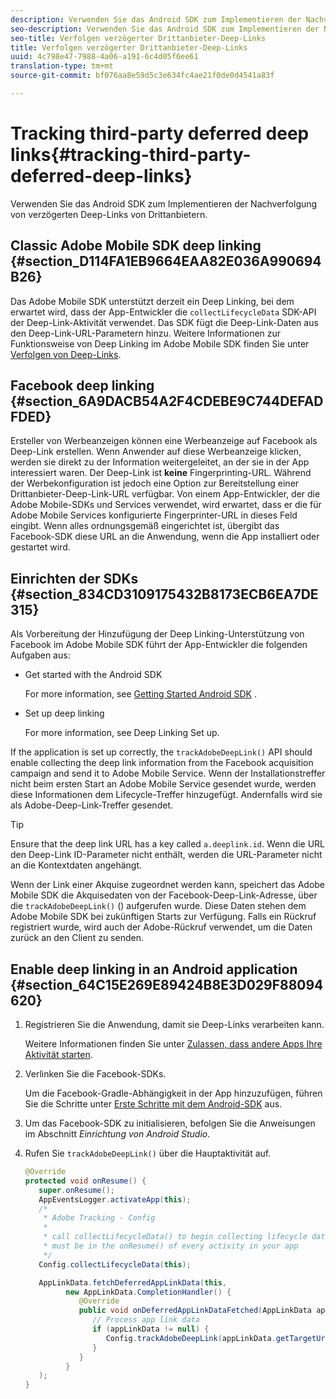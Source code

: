 ```yaml
---
description: Verwenden Sie das Android SDK zum Implementieren der Nachverfolgung von verzögerten Deep-Links von Drittanbietern.
seo-description: Verwenden Sie das Android SDK zum Implementieren der Nachverfolgung von verzögerten Deep-Links von Drittanbietern.
seo-title: Verfolgen verzögerter Drittanbieter-Deep-Links
title: Verfolgen verzögerter Drittanbieter-Deep-Links
uuid: 4c798e47-7988-4a06-a191-6c4d05f6ee61
translation-type: tm+mt
source-git-commit: bf076aa8e59d5c3e634fc4ae21f0de0d4541a83f

---
```



# Tracking third-party deferred deep links{#tracking-third-party-deferred-deep-links}

Verwenden Sie das Android SDK zum Implementieren der Nachverfolgung von verzögerten Deep-Links von Drittanbietern.

## Classic Adobe Mobile SDK deep linking {#section_D114FA1EB9664EAA82E036A990694B26}

Das Adobe Mobile SDK unterstützt derzeit ein Deep Linking, bei dem erwartet wird, dass der App-Entwickler die `collectLifecycleData` SDK-API der Deep-Link-Aktivität verwendet. Das SDK fügt die Deep-Link-Daten aus den Deep-Link-URL-Parametern hinzu. Weitere Informationen zur Funktionsweise von Deep Linking im Adobe Mobile SDK finden Sie unter [Verfolgen von Deep-Links](/help/android/acquisition-main/tracking-deep-links/tracking-deep-links.md).

## Facebook deep linking {#section_6A9DACB54A2F4CDEBE9C744DEFADFDED}

Ersteller von Werbeanzeigen können eine Werbeanzeige auf Facebook als Deep-Link erstellen. Wenn Anwender auf diese Werbeanzeige klicken, werden sie direkt zu der Information weitergeleitet, an der sie in der App interessiert waren. Der Deep-Link ist **keine** Fingerprinting-URL. Während der Werbekonfiguration ist jedoch eine Option zur Bereitstellung einer Drittanbieter-Deep-Link-URL verfügbar. Von einem App-Entwickler, der die Adobe Mobile-SDKs und Services verwendet, wird erwartet, dass er die für Adobe Mobile Services konfigurierte Fingerprinter-URL in dieses Feld eingibt. Wenn alles ordnungsgemäß eingerichtet ist, übergibt das Facebook-SDK diese URL an die Anwendung, wenn die App installiert oder gestartet wird.

## Einrichten der SDKs   {#section_834CD3109175432B8173ECB6EA7DE315}

Als Vorbereitung der Hinzufügung der Deep Linking-Unterstützung von Facebook im Adobe Mobile SDK führt der App-Entwickler die folgenden Aufgaben aus:

* Get started with the Android SDK

   For more information, see [Getting Started Android SDK](https://developers.facebook.com/docs/android/getting-started) .

* Set up deep linking

   For more information, see Deep Linking Set up.[](https://developers.facebook.com/docs/app-ads/deep-linking#os)

If the application is set up correctly, the `trackAdobeDeepLink()` API should enable collecting the deep link information from the Facebook acquisition campaign and send it to Adobe Mobile Service. Wenn der Installationstreffer nicht beim ersten Start an Adobe Mobile Service gesendet wurde, werden diese Informationen dem Lifecycle-Treffer hinzugefügt. Andernfalls wird sie als Adobe-Deep-Link-Treffer gesendet.

>[!TIP]
>
>Ensure that the deep link URL has a key called `a.deeplink.id`. Wenn die URL den Deep-Link ID-Parameter nicht enthält, werden die URL-Parameter nicht an die Kontextdaten angehängt.

Wenn der Link einer Akquise zugeordnet werden kann, speichert das Adobe Mobile SDK die Akquisedaten von der Facebook-Deep-Link-Adresse, über die `trackAdobeDeepLink()`  () aufgerufen wurde. Diese Daten stehen dem Adobe Mobile SDK bei zukünftigen Starts zur Verfügung. Falls ein Rückruf registriert wurde, wird auch der Adobe-Rückruf verwendet, um die Daten zurück an den Client zu senden.

## Enable deep linking in an Android application {#section_64C15E269E89424B8E3D029F88094620}

1. Registrieren Sie die Anwendung, damit sie Deep-Links verarbeiten kann.

   Weitere Informationen finden Sie unter [Zulassen, dass andere Apps Ihre Aktivität starten](https://developer.android.com/training/basics/intents/filters.html).

1. Verlinken Sie die Facebook-SDKs.

   Um die Facebook-Gradle-Abhängigkeit in der App hinzuzufügen, führen Sie die Schritte unter [Erste Schritte mit dem Android-SDK](https://developers.facebook.com/docs/android/getting-started) aus.

1. Um das Facebook-SDK zu initialisieren, befolgen Sie die Anweisungen im Abschnitt *Einrichtung von Android Studio*.
1. Rufen Sie `trackAdobeDeepLink()` über die Hauptaktivität auf.

   ```java
   @Override 
   protected void onResume() { 
      super.onResume(); 
      AppEventsLogger.activateApp(this); 
      /* 
       * Adobe Tracking - Config 
       * 
       * call collectLifecycleData() to begin collecting lifecycle data 
       * must be in the onResume() of every activity in your app 
       */ 
      Config.collectLifecycleData(this);
   
      AppLinkData.fetchDeferredAppLinkData(this, 
            new AppLinkData.CompletionHandler() { 
               @Override 
               public void onDeferredAppLinkDataFetched(AppLinkData appLinkData) { 
                  // Process app link data 
                  if (appLinkData != null) { 
                     Config.trackAdobeDeepLink(appLinkData.getTargetUri()); 
                  } 
               } 
            } 
      ); 
   }
   ```

